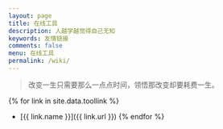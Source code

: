 ```yaml
---
layout: page
title: 在线工具
description: 人越学越觉得自己无知
keywords: 友情链接
comments: false
menu: 在线工具
permalink: /wiki/
---
```


> 改变一生只需要那么一点点时间，领悟那改变却要耗费一生。

{% for link in site.data.toollink %}
* [{{ link.name }}]({{ link.url }})
{% endfor %}
